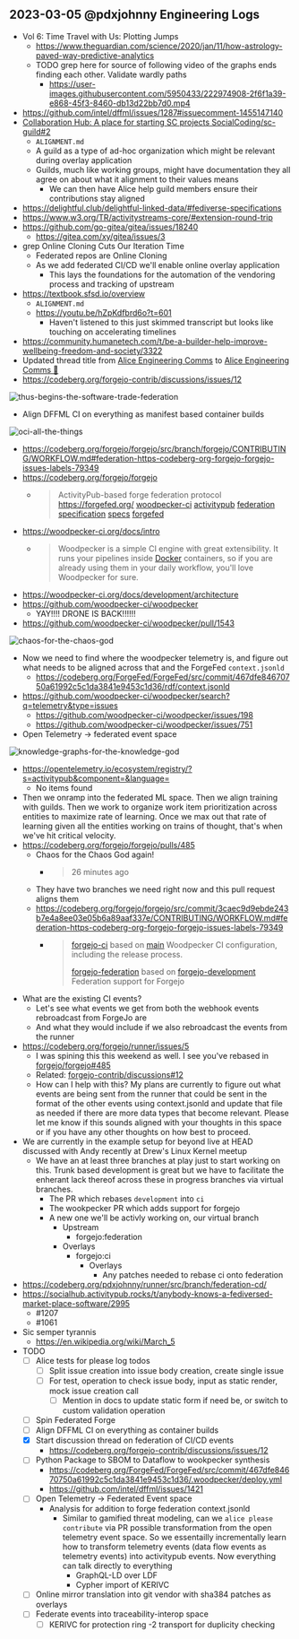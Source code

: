 ## 2023-03-05 @pdxjohnny Engineering Logs

- Vol 6: Time Travel with Us: Plotting Jumps
  - https://www.theguardian.com/science/2020/jan/11/how-astrology-paved-way-predictive-analytics
  - TODO grep here for source of following video of the graphs ends finding each other. Validate wardly paths
    - https://user-images.githubusercontent.com/5950433/222974908-2f6f1a39-e868-45f3-8460-db13d22bb7d0.mp4
- https://github.com/intel/dffml/issues/1287#issuecomment-1455147140
- [Collaboration Hub: A place for starting SC projects SocialCoding/sc-guild#2](https://codeberg.org/SocialCoding/sc-guild/issues/2)
  - `ALIGNMENT.md`
  - A guild as a type of ad-hoc organization which might be relevant during overlay application
  - Guilds, much like working groups, might have documentation they all agree on about what it alignment to their values means
    - We can then have Alice help guild members ensure their contributions stay aligned
- https://delightful.club/delightful-linked-data/#fediverse-specifications
- https://www.w3.org/TR/activitystreams-core/#extension-round-trip
- https://github.com/go-gitea/gitea/issues/18240
  - https://gitea.com/xy/gitea/issues/3
- grep Online Cloning Cuts Our Iteration Time
  - Federated repos are Online Cloning
  - As we add federated CI/CD we'll enable online overlay application
    - This lays the foundations for the automation of the vendoring process and tracking of upstream
- https://textbook.sfsd.io/overview
  - `ALIGNMENT.md`
  - https://youtu.be/hZpKdfbrd6o?t=601
    - Haven't listened to this just skimmed transcript but looks like touching on accelerating timelines
- https://community.humanetech.com/t/be-a-builder-help-improve-wellbeing-freedom-and-society/3322
- Updated thread title from [Alice Engineering Comms](https://github.com/intel/dffml/discussions/1406?sort=new#top) to [Alice Engineering Comms 🪬](https://github.com/intel/dffml/discussions/1406?sort=new#top)
- https://codeberg.org/forgejo-contrib/discussions/issues/12

![thus-begins-the-software-trade-federation](https://user-images.githubusercontent.com/5950433/222979438-19d7ef05-afc2-43f8-a7f5-6bc2240c5f11.png)

- Align DFFML CI on everything as manifest based container builds

![oci-all-the-things](https://user-images.githubusercontent.com/5950433/222979759-0dd374b2-ee5f-4cbc-92d1-5cb8de078ee8.png)

- https://codeberg.org/forgejo/forgejo/src/branch/forgejo/CONTRIBUTING/WORKFLOW.md#federation-https-codeberg-org-forgejo-forgejo-issues-labels-79349
- https://codeberg.org/forgejo/forgejo
  - > ActivityPub-based forge federation protocol https://forgefed.org/
[woodpecker-ci](https://codeberg.org/explore/repos?q=woodpecker-ci&topic=1)
[activitypub](https://codeberg.org/explore/repos?q=activitypub&topic=1)
[federation](https://codeberg.org/explore/repos?q=federation&topic=1)
[specification](https://codeberg.org/explore/repos?q=specification&topic=1)
[specs](https://codeberg.org/explore/repos?q=specs&topic=1)
[forgefed](https://codeberg.org/explore/repos?q=forgefed&topic=1)
- https://woodpecker-ci.org/docs/intro
  - > Woodpecker is a simple CI engine with great extensibility. It runs your pipelines inside [Docker](https://www.docker.com/) containers, so if you are already using them in your daily workflow, you'll love Woodpecker for sure.
- https://woodpecker-ci.org/docs/development/architecture
- https://github.com/woodpecker-ci/woodpecker
  - YAY!!!! DRONE IS BACK!!!!!!
- https://github.com/woodpecker-ci/woodpecker/pull/1543

![chaos-for-the-chaos-god](https://user-images.githubusercontent.com/5950433/220794351-4611804a-ac72-47aa-8954-cdb3c10d6a5b.jpg)

- Now we need to find where the woodpecker telemetry is, and figure out what needs to be aligned across that and the ForgeFed `context.jsonld`
  - https://codeberg.org/ForgeFed/ForgeFed/src/commit/467dfe84670750a61992c5c1da3841e9453c1d36/rdf/context.jsonld
- https://github.com/woodpecker-ci/woodpecker/search?q=telemetry&type=issues
  - https://github.com/woodpecker-ci/woodpecker/issues/198
  - https://github.com/woodpecker-ci/woodpecker/issues/751
- Open Telemetry -> federated event space

![knowledge-graphs-for-the-knowledge-god](https://user-images.githubusercontent.com/5950433/222981558-0b50593a-c83f-4c6c-9aff-1b553403eac7.png)

- https://opentelemetry.io/ecosystem/registry/?s=activitypub&component=&language=
  - No items found
- Then we onramp into the federated ML space. Then we align training with guilds. Then we work to organize work item prioritization across entities to maximize rate of learning. Once we max out that rate of learning given all the entities working on trains of thought, that's when we've hit critical velocity.
- https://codeberg.org/forgejo/forgejo/pulls/485
  - Chaos for the Chaos God again!
    - > 26 minutes ago
  - They have two branches we need right now and this pull request aligns them
  - https://codeberg.org/forgejo/forgejo/src/commit/3caec9d9ebde243b7e4a8ee03e05b6a89aaf337e/CONTRIBUTING/WORKFLOW.md#federation-https-codeberg-org-forgejo-forgejo-issues-labels-79349
    - > [forgejo-ci](https://codeberg.org/forgejo/forgejo/src/branch/forgejo-ci) based on [main](https://codeberg.org/forgejo/forgejo/src/branch/main) Woodpecker CI configuration, including the release process.
      >
      > [forgejo-federation](https://codeberg.org/forgejo/forgejo/src/branch/forgejo-federation) based on [forgejo-development](https://codeberg.org/forgejo/forgejo/src/branch/forgejo-development) Federation support for Forgejo
- What are the existing CI events?
  - Let's see what events we get from both the webhook events rebroadcast from ForgeJo are
  - And what they would include if we also rebroadcast the events from the runner
- https://codeberg.org/forgejo/runner/issues/5
  - I was spining this this weekend as well. I see you've rebased in [forgejo/forgejo#485](https://codeberg.org/forgejo/forgejo/pulls/485)
  - Related: [forgejo-contrib/discussions#12](https://codeberg.org/forgejo-contrib/discussions/issues/12)
  - How can I help with this? My plans are currently to figure out what events are being sent from the runner that could be sent in the format of the other events using context.jsonld and update that file as needed if there are more data types that become relevant. Please let me know if this sounds aligned with your thoughts in this space or if you have any other thoughts on how best to proceed.
- We are currently in the example setup for beyond live at HEAD discussed with Andy recently at Drew's Linux Kernel meetup
  - We have an at least three branches at play just to start working on this. Trunk based development is great but we have to facilitate the enherant lack thereof across these in progress branches via virtual branches.
    - The PR which rebases `development` into `ci`
    - The wookpecker PR which adds support for forgejo
    - A new one we'll be activly working on, our virtual branch
      - Upstream
        - forgejo:federation
      - Overlays
        - forgejo:ci
          - Overlays
            - Any patches needed to rebase ci onto federation
- https://codeberg.org/pdxjohnny/runner/src/branch/federation-cd/
- https://socialhub.activitypub.rocks/t/anybody-knows-a-fediversed-market-place-software/2995
  - #1207
  - #1061
- Sic semper tyrannis
  - https://en.wikipedia.org/wiki/March_5
- TODO
  - [ ] Alice tests for please log todos
    - [ ] Split issue creation into issue body creation, create single issue
    - [ ] For test, operation to check issue body, input as static render, mock issue creation call
      - [ ] Mention in docs to update static form if need be, or switch to custom validation operation
  - [ ] Spin Federated Forge
  - [ ] Align DFFML CI on everything as container builds
  - [x] Start discussion thread on federation of CI/CD events
    - https://codeberg.org/forgejo-contrib/discussions/issues/12
  - [ ] Python Package to SBOM to Dataflow to wookpecker synthesis 
    - https://codeberg.org/ForgeFed/ForgeFed/src/commit/467dfe84670750a61992c5c1da3841e9453c1d36/.woodpecker/deploy.yml
    - https://github.com/intel/dffml/issues/1421
  - [ ] Open Telemetry -> Federated Event space
    - Analysis for addition to forge federation context.jsonld
      - Similar to gamified threat modeling, can we `alice please contribute` via PR possible transformation from the open telemetry event space. So we essentailly incrementally learn how to transform telemetry events (data flow events as telemetry events) into activitypub events. Now everything can talk directly to everything
        - GraphQL-LD over LDF
        - Cypher import of KERIVC
  - [ ] Online mirror translation into git vendor with sha384 patches as overlays
  - [ ] Federate events into traceability-interop space
    - [ ] KERIVC for protection ring -2 transport for duplicity checking